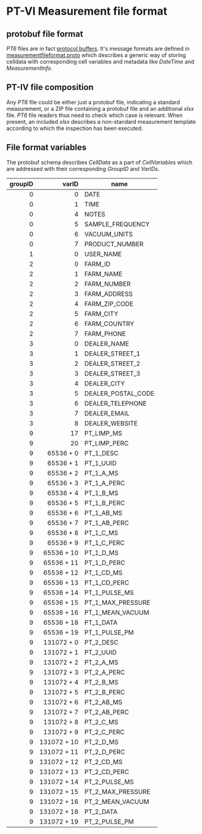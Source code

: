 # PT-VI Measurement file format

## protobuf file format

*PT6* files are in fact [protocol buffers](https://developers.google.com/protocol-buffers/). It's message formats are defined in [measurementfileformat.proto](measurementfileformat.proto) which describes a generic way of storing celldata with corresponding cell variables and metadata like *DateTime* and *MeasurementInfo*.

## PT-IV file composition

Any *PT6* file could be either just a protobuf file, indicating a standard measurement, or a ZIP file containing a protobuf file and an additional *xlsx* file. *PT6* file readers thus need to check which case is relevant. When present, an included *xlsx* describes a non-standard measurement template according to which the inspection has been executed.

## File format variables

The protobuf schema describes *CellData* as a part of *CellVariable*s which are addressed with their corresponding *GroupID* and *VarID*s.

| groupID |	varID  |  name
| ------: | -----: | -------|
| 0	|	0			|	DATE
| 0	|	1			|	TIME
| 0	|	4			|	NOTES
| 0	|	5			|	SAMPLE_FREQUENCY
| 0	|	6			|	VACUUM_UNITS
| 0	|	7			|	PRODUCT_NUMBER
| 1	|	0			|	USER_NAME
| 2	|	0			|	FARM_ID
| 2	|	1			|	FARM_NAME
| 2	|	2			|	FARM_NUMBER
| 2	|	3			|	FARM_ADDRESS
| 2	|	4			|	FARM_ZIP_CODE
| 2	|	5			|	FARM_CITY
| 2	|	6			|	FARM_COUNTRY
| 2	|	7			|	FARM_PHONE
| 3	|	0			|	DEALER_NAME
| 3	|	1			|	DEALER_STREET_1
| 3	|	2			|	DEALER_STREET_2
| 3	|	3			|	DEALER_STREET_3
| 3	|	4			|	DEALER_CITY
| 3	|	5			|	DEALER_POSTAL_CODE
| 3	|	6			|	DEALER_TELEPHONE
| 3	|	7			|	DEALER_EMAIL
| 3	|	8			|	DEALER_WEBSITE
| 9	|	17		    |   PT_LIMP_MS
| 9	|	20		    |   PT_LIMP_PERC
| 9	|	65536 + 0   |   PT_1_DESC
| 9	|	65536 + 1   |   PT_1_UUID
| 9	|	65536 + 2   |   PT_1_A_MS
| 9	|	65536 + 3   |	PT_1_A_PERC
| 9	|	65536 + 4   |	PT_1_B_MS
| 9	|	65536 + 5   |	PT_1_B_PERC
| 9	|	65536 + 6   |	PT_1_AB_MS
| 9	|	65536 + 7   |	PT_1_AB_PERC
| 9	|	65536 + 8   |	PT_1_C_MS
| 9	|	65536 + 9   |	PT_1_C_PERC
| 9	|	65536 + 10	|	PT_1_D_MS
| 9	|	65536 + 11	|	PT_1_D_PERC
| 9	|	65536 + 12	|	PT_1_CD_MS
| 9	|	65536 + 13	|	PT_1_CD_PERC
| 9	|	65536 + 14	|	PT_1_PULSE_MS
| 9	|	65536 + 15	|	PT_1_MAX_PRESSURE
| 9	|	65536 + 16	|	PT_1_MEAN_VACUUM
| 9	|	65536 + 18	|	PT_1_DATA
| 9	|	65536 + 19	|	PT_1_PULSE_PM
| 9	|	131072 + 0	|	PT_2_DESC
| 9	|	131072 + 1	|	PT_2_UUID
| 9	|	131072 + 2	|	PT_2_A_MS
| 9	|	131072 + 3	|	PT_2_A_PERC
| 9	|	131072 + 4	|	PT_2_B_MS
| 9	|	131072 + 5	|	PT_2_B_PERC
| 9	|	131072 + 6	|	PT_2_AB_MS
| 9	|	131072 + 7	|	PT_2_AB_PERC
| 9	|	131072 + 8	|	PT_2_C_MS
| 9	|	131072 + 9	|	PT_2_C_PERC
| 9	|	131072 + 10 |	PT_2_D_MS
| 9	|	131072 + 11 |	PT_2_D_PERC
| 9	|	131072 + 12 |	PT_2_CD_MS
| 9	|	131072 + 13 |	PT_2_CD_PERC
| 9	|	131072 + 14 |	PT_2_PULSE_MS
| 9	|	131072 + 15 |	PT_2_MAX_PRESSURE
| 9	|	131072 + 16 |	PT_2_MEAN_VACUUM
| 9	|	131072 + 18 |	PT_2_DATA
| 9	|	131072 + 19 |	PT_2_PULSE_PM
